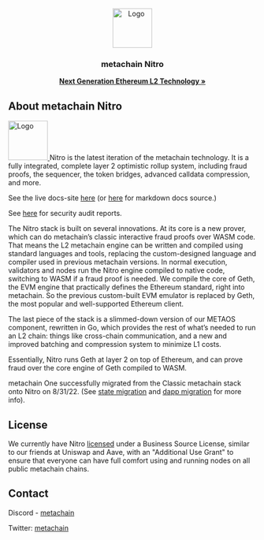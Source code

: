 <br />
<p align="center">
  <a href="https://metachain-i.co/">
    <img src="https://avatars.githubusercontent.com/u/152378696" alt="Logo" width="80" height="80">
  </a>

  <h3 align="center">metachain Nitro</h3>

  <p align="center">
    <a href="https://developer.metachain-i.co/"><strong>Next Generation Ethereum L2 Technology »</strong></a>
    <br />
  </p>
</p>

## About metachain Nitro

 <a href="https://metachain-i.co/">
    <img src="https://avatars.githubusercontent.com/u/152378696" alt="Logo" width="80" height="80">
  </a>
Nitro is the latest iteration of the metachain technology. It is a fully integrated, complete
layer 2 optimistic rollup system, including fraud proofs, the sequencer, the token bridges, 
advanced calldata compression, and more.

See the live docs-site [here](https://developer.metachain-i.co/) (or [here](https://github.com/META-MetaChain/metachain-docs) for markdown docs source.)

See [here](./audits) for security audit reports.

The Nitro stack is built on several innovations. At its core is a new prover, which can do metachain’s classic 
interactive fraud proofs over WASM code. That means the L2 metachain engine can be written and compiled using 
standard languages and tools, replacing the custom-designed language and compiler used in previous metachain
versions. In normal execution, 
validators and nodes run the Nitro engine compiled to native code, switching to WASM if a fraud proof is needed. 
We compile the core of Geth, the EVM engine that practically defines the Ethereum standard, right into metachain. 
So the previous custom-built EVM emulator is replaced by Geth, the most popular and well-supported Ethereum client.

The last piece of the stack is a slimmed-down version of our METAOS component, rewritten in Go, which provides the 
rest of what’s needed to run an L2 chain: things like cross-chain communication, and a new and improved batching 
and compression system to minimize L1 costs.

Essentially, Nitro runs Geth at layer 2 on top of Ethereum, and can prove fraud over the core engine of Geth 
compiled to WASM.

metachain One successfully migrated from the Classic metachain stack onto Nitro on 8/31/22. (See [state migration](https://developer.metachain-i.co/migration/state-migration) and [dapp migration](https://developer.metachain-i.co/migration/dapp_migration) for more info).

## License

We currently have Nitro [licensed](./LICENSE) under a Business Source License, similar to our friends at Uniswap and Aave, with an "Additional Use Grant" to ensure that everyone can have full comfort using and running nodes on all public metachain chains.

## Contact

Discord - [metachain](https://discord.com/invite/5KE54JwyTs)

Twitter: [metachain](https://twitter.com/metachain)


